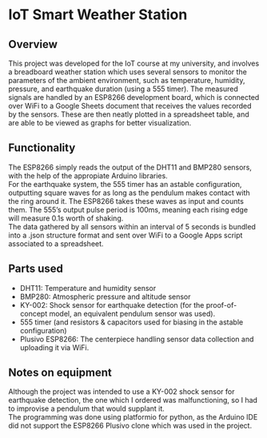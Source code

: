 # IoT Smart Weather Station



## Overview
This project was developed for the IoT course at my university, and involves a breadboard weather station which uses several sensors to monitor the parameters of the ambient environment, such as temperature, humidity, pressure, and earthquake duration (using a 555 timer). The measured signals are handled by an ESP8266 development board, which is connected over WiFi to a Google Sheets document that receives the values recorded by the sensors. These are then neatly plotted in a spreadsheet table, and are able to be viewed as graphs for better visualization.

## Functionality
The ESP8266 simply reads the output of the DHT11 and BMP280 sensors, with the help of the appropiate Arduino libraries.
<br>For the earthquake system, the 555 timer has an astable configuration, outputting square waves for as long as the pendulum makes contact with the ring around it. The ESP8266 takes these waves as input and counts them. The 555’s output pulse period is 100ms, meaning each rising edge will measure 0.1s worth of shaking.
<br>The data gathered by all sensors within an interval of 5 seconds is bundled into a .json structure format and sent over WiFi to a Google Apps script associated to a spreadsheet.

## Parts used
- DHT11:	Temperature and humidity sensor
- BMP280:	Atmospheric pressure and altitude sensor
- KY-002:	Shock sensor for earthquake detection (for the proof-of-concept model, an equivalent pendulum sensor was used).
- 555 timer (and resistors & capacitors used for biasing in the astable configuration)
- Plusivo ESP8266: The centerpiece handling sensor data collection and uploading it via WiFi.

## Notes on equipment
Although the project was intended to use a KY-002 shock sensor for earthquake detection, the one which I ordered was malfunctioning, so I had to improvise a pendulum that would supplant it.
<br>The programming was done using platformio for python, as the Arduino IDE did not support the ESP8266 Plusivo clone which was used in the project.